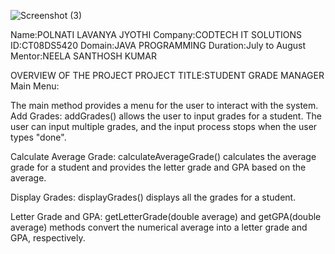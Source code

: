 ![Screenshot (3)](https://github.com/user-attachments/assets/04d0fece-4bb0-43a1-88dc-70bf343b35d3)

Name:POLNATI LAVANYA JYOTHI
Company:CODTECH IT SOLUTIONS
ID:CT08DS5420
Domain:JAVA PROGRAMMING
Duration:July to August
Mentor:NEELA SANTHOSH KUMAR

OVERVIEW OF THE PROJECT
PROJECT TITLE:STUDENT GRADE MANAGER
Main Menu:

The main method provides a menu for the user to interact with the system.
Add Grades:
addGrades() allows the user to input grades for a student. The user can input multiple grades, and the input process stops when the user types "done".

Calculate Average Grade:
calculateAverageGrade() calculates the average grade for a student and provides the letter grade and GPA based on the average.

Display Grades:
displayGrades() displays all the grades for a student.

Letter Grade and GPA:
getLetterGrade(double average) and getGPA(double average) methods convert the numerical average into a letter grade and GPA, respectively.
